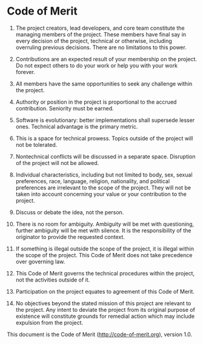 # Code of Merit

1. The project creators, lead developers, and core team constitute
the managing members of the project. These members have final say in every
decision of the project, technical or otherwise, including overruling
previous decisions. There are no limitations to this power.

2. Contributions are an expected result of your membership on the project.
Do not expect others to do your work or help you with your work forever.

3. All members have the same opportunities to seek any challenge
within the project.

4. Authority or position in the project is proportional
to the accrued contribution. Seniority must be earned.

5. Software is evolutionary: better implementations shall supersede lesser
ones. Technical advantage is the primary metric.

6. This is a space for technical prowess. Topics outside of the project
will not be tolerated.

7. Nontechnical conflicts will be discussed in a separate space. Disruption
of the project will not be allowed.

8. Individual characteristics, including but not limited to
body, sex, sexual preferences, race, language, religion, nationality,
and political preferences are irrelevant to the scope of the project.
They will not be taken into account concerning your value or
your contribution to the project.

9. Discuss or debate the idea, not the person.

10. There is no room for ambiguity. Ambiguity will be met with questioning,
further ambiguity will be met with silence. It is the responsibility
of the originator to provide the requested context.

11. If something is illegal outside the scope of the project, it is illegal
within the scope of the project. This Code of Merit does not take precedence
over governing law.

12. This Code of Merit governs the technical procedures within the project,
not the activities outside of it.

13. Participation on the project equates to agreement of this Code of Merit.

14. No objectives beyond the stated mission of this project are relevant
to the project. Any intent to deviate the project from its original purpose
of existence will constitute grounds for remedial action which may include
expulsion from the project.

This document is the Code of Merit (http://code-of-merit.org), version 1.0.
